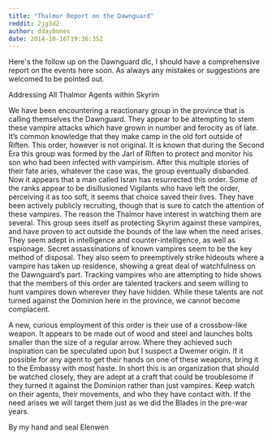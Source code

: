 ```yaml
---
title: "Thalmor Report on the Dawnguard"
reddit: 2jg3d2
author: ddaybones
date: 2014-10-16T19:36:35Z
---
```


Here's the follow up on the Dawnguard dlc, I should have a comprehensive report on the events here soon. As always any mistakes or suggestions are welcomed to be pointed out.

Addressing All Thalmor Agents within Skyrim

We have been encountering a reactionary group in the province that is calling themselves the Dawnguard. They appear to be attempting to stem these vampire attacks which have grown in number and ferocity as of late. It’s common knowledge that they make camp in the old fort outside of Riften. This order, however is not original. It is known that during the Second Era this group was formed by the Jarl of Riften to protect and monitor his son who had been infected with vampirism. After this multiple stories of their fate aries, whatever the case was, the group eventually disbanded. Now it appears that a man called Isran has resurrected this order. Some of the ranks appear to be disillusioned Vigilants who have left the order, perceiving it as too soft, it seems that choice saved their lives. They have been actively publicly recruiting, though that is sure to catch the attention of these vampires. The reason the Thalmor have interest in watching them are several. This group sees itself as protecting Skyrim against these vampires, and have proven to act outside the bounds of the law when the need arises. They seem adept in intelligence and counter-intelligence, as well as espionage. Secret assassinations of known vampires seem to be the key method of disposal. They also seem to preemptively strike hideouts where a vampire has taken up residence, showing a great deal of watchfulness on the Dawnguard’s part. Tracking vampires who are attempting to hide shows that the members of this order are talented trackers and seem willing to hunt vampires down wherever they have hidden. While these talents are not turned against the Dominion here in the province, we cannot become complacent.

A new, curious employment of this order is their use of a crossbow-like weapon. It appears to be made out of wood and steel and launches bolts smaller than the size of a regular arrow. Where they achieved such inspiration can be speculated upon but I suspect a Dwemer origin. If it possible for any agent to get their hands on one of these weapons, bring it to the Embassy with most haste. In short this is an organization that should be watched closely, they are adept at a craft that could be troublesome if they turned it against the Dominion rather than just vampires. Keep watch on their agents, their movements, and who they have contact with. If the need arises we will target them just as we did the Blades in the pre-war years. 

By my hand and seal
Elenwen

